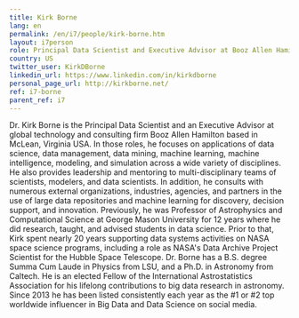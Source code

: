 ```yaml
---
title: Kirk Borne
lang: en
permalink: /en/i7/people/kirk-borne.htm
layout: i7person
role: Principal Data Scientist and Executive Advisor at Booz Allen Hamilton
country: US
twitter_user: KirkDBorne
linkedin_url: https://www.linkedin.com/in/kirkdborne
personal_page_url: http://kirkborne.net/
ref: i7-borne
parent_ref: i7
---
```

Dr. Kirk Borne is the Principal Data Scientist and an Executive Advisor at global technology and consulting firm Booz Allen Hamilton based in McLean, Virginia USA. In those roles, he focuses on applications of data science, data management, data mining, machine learning, machine intelligence, modeling, and simulation across a wide variety of disciplines. He also provides leadership and mentoring to multi-disciplinary teams of scientists, modelers, and data scientists. In addition, he consults with numerous external organizations, industries, agencies, and partners in the use of large data repositories and machine learning for discovery, decision support, and innovation. Previously, he was Professor of Astrophysics and Computational Science at George Mason University for 12 years where he did research, taught, and advised students in data science. Prior to that, Kirk spent nearly 20 years supporting data systems activities on NASA space science programs, including a role as NASA's Data Archive Project Scientist for the Hubble Space Telescope. Dr. Borne has a B.S. degree Summa Cum Laude in Physics from LSU, and a Ph.D. in Astronomy from Caltech. He is an elected Fellow of the International Astrostatistics Association for his lifelong contributions to big data research in astronomy. Since 2013 he has been listed consistently each year as the #1 or #2 top worldwide influencer in Big Data and Data Science on social media.